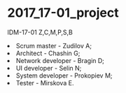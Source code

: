 # 2017_17-01_project
IDM-17-01 Z,C,M,P,S,B

<li>Scrum master -	Zudilov A;</li>
<li>Architect -	Chashin G;</li>
<li>Network developer -	Bragin D;</li>
<li>UI developer -	Selin N;</li>
<li>System developer -	Prokopiev M;</li>
<li>Tester -	Mirskova E.</li>

